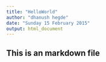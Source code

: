 ```yaml
---
title: "HelloWorld"
author: "dhanush hegde"
date: "Sunday 15 February 2015"
output: html_document
---
```


## This is an markdown file